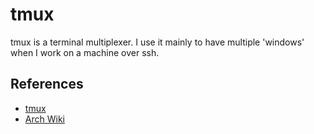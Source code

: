 # tmux

tmux is a terminal multiplexer. I use it mainly to have multiple 'windows' when
I work on a machine over ssh.

## References

- [tmux](https://github.com/tmux/tmux/wiki)
- [Arch Wiki](https://wiki.archlinux.org/title/Tmux)
